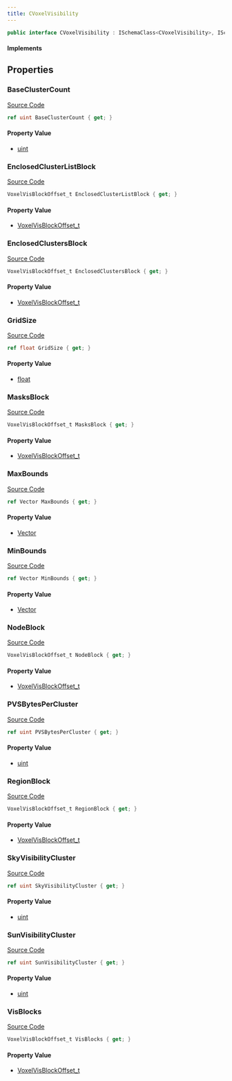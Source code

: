 ```yaml
---
title: CVoxelVisibility
---
```


```csharp
public interface CVoxelVisibility : ISchemaClass<CVoxelVisibility>, ISchemaField, ISchemaClass, INativeHandle
```

#### Implements

## Properties

### BaseClusterCount

[Source Code](https://github.com/swiftly-solution/swiftlys2/blob/main/managed/src/SwiftlyS2.Generated/Schemas/Interfaces/CVoxelVisibility.cs#L17)

```csharp
ref uint BaseClusterCount { get; }
```

#### Property Value

- [uint](https://learn.microsoft.com/dotnet/api/system.uint32)

### EnclosedClusterListBlock

[Source Code](https://github.com/swiftly-solution/swiftlys2/blob/main/managed/src/SwiftlyS2.Generated/Schemas/Interfaces/CVoxelVisibility.cs#L35)

```csharp
VoxelVisBlockOffset_t EnclosedClusterListBlock { get; }
```

#### Property Value

- [VoxelVisBlockOffset_t](/docs/api/shared/schemadefinitions/voxelvisblockoffset_t)

### EnclosedClustersBlock

[Source Code](https://github.com/swiftly-solution/swiftlys2/blob/main/managed/src/SwiftlyS2.Generated/Schemas/Interfaces/CVoxelVisibility.cs#L37)

```csharp
VoxelVisBlockOffset_t EnclosedClustersBlock { get; }
```

#### Property Value

- [VoxelVisBlockOffset_t](/docs/api/shared/schemadefinitions/voxelvisblockoffset_t)

### GridSize

[Source Code](https://github.com/swiftly-solution/swiftlys2/blob/main/managed/src/SwiftlyS2.Generated/Schemas/Interfaces/CVoxelVisibility.cs#L25)

```csharp
ref float GridSize { get; }
```

#### Property Value

- [float](https://learn.microsoft.com/dotnet/api/system.single)

### MasksBlock

[Source Code](https://github.com/swiftly-solution/swiftlys2/blob/main/managed/src/SwiftlyS2.Generated/Schemas/Interfaces/CVoxelVisibility.cs#L39)

```csharp
VoxelVisBlockOffset_t MasksBlock { get; }
```

#### Property Value

- [VoxelVisBlockOffset_t](/docs/api/shared/schemadefinitions/voxelvisblockoffset_t)

### MaxBounds

[Source Code](https://github.com/swiftly-solution/swiftlys2/blob/main/managed/src/SwiftlyS2.Generated/Schemas/Interfaces/CVoxelVisibility.cs#L23)

```csharp
ref Vector MaxBounds { get; }
```

#### Property Value

- [Vector](/docs/api/shared/natives/vector)

### MinBounds

[Source Code](https://github.com/swiftly-solution/swiftlys2/blob/main/managed/src/SwiftlyS2.Generated/Schemas/Interfaces/CVoxelVisibility.cs#L21)

```csharp
ref Vector MinBounds { get; }
```

#### Property Value

- [Vector](/docs/api/shared/natives/vector)

### NodeBlock

[Source Code](https://github.com/swiftly-solution/swiftlys2/blob/main/managed/src/SwiftlyS2.Generated/Schemas/Interfaces/CVoxelVisibility.cs#L31)

```csharp
VoxelVisBlockOffset_t NodeBlock { get; }
```

#### Property Value

- [VoxelVisBlockOffset_t](/docs/api/shared/schemadefinitions/voxelvisblockoffset_t)

### PVSBytesPerCluster

[Source Code](https://github.com/swiftly-solution/swiftlys2/blob/main/managed/src/SwiftlyS2.Generated/Schemas/Interfaces/CVoxelVisibility.cs#L19)

```csharp
ref uint PVSBytesPerCluster { get; }
```

#### Property Value

- [uint](https://learn.microsoft.com/dotnet/api/system.uint32)

### RegionBlock

[Source Code](https://github.com/swiftly-solution/swiftlys2/blob/main/managed/src/SwiftlyS2.Generated/Schemas/Interfaces/CVoxelVisibility.cs#L33)

```csharp
VoxelVisBlockOffset_t RegionBlock { get; }
```

#### Property Value

- [VoxelVisBlockOffset_t](/docs/api/shared/schemadefinitions/voxelvisblockoffset_t)

### SkyVisibilityCluster

[Source Code](https://github.com/swiftly-solution/swiftlys2/blob/main/managed/src/SwiftlyS2.Generated/Schemas/Interfaces/CVoxelVisibility.cs#L27)

```csharp
ref uint SkyVisibilityCluster { get; }
```

#### Property Value

- [uint](https://learn.microsoft.com/dotnet/api/system.uint32)

### SunVisibilityCluster

[Source Code](https://github.com/swiftly-solution/swiftlys2/blob/main/managed/src/SwiftlyS2.Generated/Schemas/Interfaces/CVoxelVisibility.cs#L29)

```csharp
ref uint SunVisibilityCluster { get; }
```

#### Property Value

- [uint](https://learn.microsoft.com/dotnet/api/system.uint32)

### VisBlocks

[Source Code](https://github.com/swiftly-solution/swiftlys2/blob/main/managed/src/SwiftlyS2.Generated/Schemas/Interfaces/CVoxelVisibility.cs#L41)

```csharp
VoxelVisBlockOffset_t VisBlocks { get; }
```

#### Property Value

- [VoxelVisBlockOffset_t](/docs/api/shared/schemadefinitions/voxelvisblockoffset_t)

